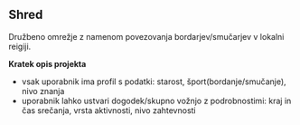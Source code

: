 ## Shred
Družbeno omrežje z namenom povezovanja bordarjev/smučarjev v lokalni reigiji.

**Kratek opis projekta**
- vsak uporabnik ima profil s podatki: starost, šport(bordanje/smučanje), nivo znanja
- uporabnik lahko ustvari dogodek/skupno vožnjo z podrobnostimi: kraj in čas srečanja, vrsta aktivnosti, nivo zahtevnosti


